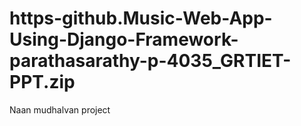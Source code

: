 # https-github.Music-Web-App-Using-Django-Framework-parathasarathy-p-4035_GRTIET-PPT.zip
Naan mudhalvan project
